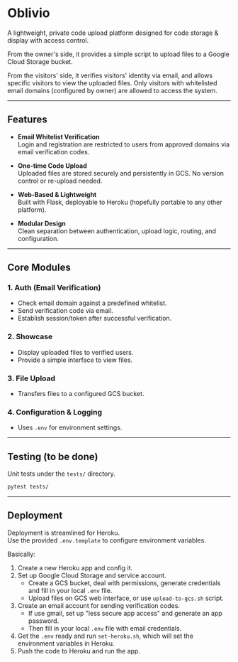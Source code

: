 # Oblivio

A lightweight, private code upload platform designed for code storage & display with access control.

From the owner's side, it provides a simple script to upload files to a Google Cloud Storage bucket.

From the visitors' side, it verifies visitors' identity via email, and allows specific visitors to view the uploaded files. Only visitors with whitelisted email domains (configured by owner) are allowed to access the system.

---

## Features

- **Email Whitelist Verification**  
  Login and registration are restricted to users from approved domains via email verification codes.

- **One-time Code Upload**  
  Uploaded files are stored securely and persistently in GCS. No version control or re-upload needed.

- **Web-Based & Lightweight**  
  Built with Flask, deployable to Heroku (hopefully portable to any other platform).

- **Modular Design**  
  Clean separation between authentication, upload logic, routing, and configuration.

---

## Core Modules

### 1. Auth (Email Verification)

- Check email domain against a predefined whitelist.
- Send verification code via email.
- Establish session/token after successful verification.

### 2. Showcase

- Display uploaded files to verified users.
- Provide a simple interface to view files.

### 3. File Upload

- Transfers files to a configured GCS bucket.

### 4. Configuration & Logging

- Uses `.env` for environment settings.

---

## Testing (to be done)

Unit tests under the `tests/` directory.

```bash
pytest tests/
```

---

## Deployment

Deployment is streamlined for Heroku.  
Use the provided `.env.template` to configure environment variables.

Basically:
1. Create a new Heroku app and config it.
2. Set up Google Cloud Storage and service account.
    - Create a GCS bucket, deal with permissions, generate credentials and fill in your local `.env` file.
    - Upload files on GCS web interface, or use `upload-to-gcs.sh` script.
3. Create an email account for sending verification codes. 
    - If use gmail, set up "less secure app access" and generate an app password.
    - Then fill in your local `.env` file with email credentials.
4. Get the `.env` ready and run `set-heroku.sh`, which will set the environment variables in Heroku.
5. Push the code to Heroku and run the app.
